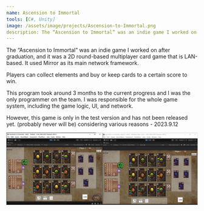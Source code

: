 ```yaml
---
name: Ascension to Immortal
tools: [C#, Unity]
image: /assets/image/projects/Ascension-to-Immortal.png
description: The “Ascension to Immortal” was an indie game I worked on after graduation, and it was a 2D round-based multiplayer card game that is LAN-based.
---
```


The “Ascension to Immortal” was an indie game I worked on after graduation, and it was a 2D round-based multiplayer card game that is LAN-based. It used Mirror as its main network framework. 

Players can collect elements and buy or keep cards to a certain score to win. 


This program took around 3 months to the current progress and I was the only programmer on the team. I was responsible for the whole game system, including the game logic, UI, and network.


However, this game is only in the test version and has not been released yet. (probably never will be) considering various reasons - 2023.9.12

![alt text](/assets/image/projects/Ascension-to-Immortal-1.png "Gameplay simulation")